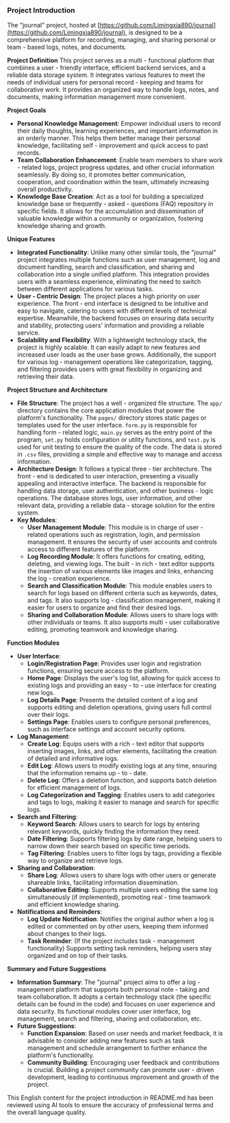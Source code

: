 ### Project Introduction
The "journal" project, hosted at [https://github.com/Limingxia890/journal](https://github.com/Limingxia890/journal), is designed to be a comprehensive platform for recording, managing, and sharing personal or team - based logs, notes, and documents.

**Project Definition**
This project serves as a multi - functional platform that combines a user - friendly interface, efficient backend services, and a reliable data storage system. It integrates various features to meet the needs of individual users for personal record - keeping and teams for collaborative work. It provides an organized way to handle logs, notes, and documents, making information management more convenient.

**Project Goals**
- **Personal Knowledge Management**: Empower individual users to record their daily thoughts, learning experiences, and important information in an orderly manner. This helps them better manage their personal knowledge, facilitating self - improvement and quick access to past records.
- **Team Collaboration Enhancement**: Enable team members to share work - related logs, project progress updates, and other crucial information seamlessly. By doing so, it promotes better communication, cooperation, and coordination within the team, ultimately increasing overall productivity.
- **Knowledge Base Creation**: Act as a tool for building a specialized knowledge base or frequently - asked - questions (FAQ) repository in specific fields. It allows for the accumulation and dissemination of valuable knowledge within a community or organization, fostering knowledge sharing and growth.

**Unique Features**
- **Integrated Functionality**: Unlike many other similar tools, the "journal" project integrates multiple functions such as user management, log and document handling, search and classification, and sharing and collaboration into a single unified platform. This integration provides users with a seamless experience, eliminating the need to switch between different applications for various tasks.
- **User - Centric Design**: The project places a high priority on user experience. The front - end interface is designed to be intuitive and easy to navigate, catering to users with different levels of technical expertise. Meanwhile, the backend focuses on ensuring data security and stability, protecting users' information and providing a reliable service.
- **Scalability and Flexibility**: With a lightweight technology stack, the project is highly scalable. It can easily adapt to new features and increased user loads as the user base grows. Additionally, the support for various log - management operations like categorization, tagging, and filtering provides users with great flexibility in organizing and retrieving their data.

**Project Structure and Architecture**
- **File Structure**: The project has a well - organized file structure. The `app/` directory contains the core application modules that power the platform's functionality. The `pages/` directory stores static pages or templates used for the user interface. `form.py` is responsible for handling form - related logic, `main.py` serves as the entry point of the program, `set.py` holds configuration or utility functions, and `test.py` is used for unit testing to ensure the quality of the code. The data is stored in `.csv` files, providing a simple and effective way to manage and access information.
- **Architecture Design**: It follows a typical three - tier architecture. The front - end is dedicated to user interaction, presenting a visually appealing and interactive interface. The backend is responsible for handling data storage, user authentication, and other business - logic operations. The database stores logs, user information, and other relevant data, providing a reliable data - storage solution for the entire system.
- **Key Modules**:
    - **User Management Module**: This module is in charge of user - related operations such as registration, login, and permission management. It ensures the security of user accounts and controls access to different features of the platform.
    - **Log Recording Module**: It offers functions for creating, editing, deleting, and viewing logs. The built - in rich - text editor supports the insertion of various elements like images and links, enhancing the log - creation experience.
    - **Search and Classification Module**: This module enables users to search for logs based on different criteria such as keywords, dates, and tags. It also supports log - classification management, making it easier for users to organize and find their desired logs.
    - **Sharing and Collaboration Module**: Allows users to share logs with other individuals or teams. It also supports multi - user collaborative editing, promoting teamwork and knowledge sharing.

**Function Modules**
- **User Interface**:
    - **Login/Registration Page**: Provides user login and registration functions, ensuring secure access to the platform.
    - **Home Page**: Displays the user's log list, allowing for quick access to existing logs and providing an easy - to - use interface for creating new logs.
    - **Log Details Page**: Presents the detailed content of a log and supports editing and deletion operations, giving users full control over their logs.
    - **Settings Page**: Enables users to configure personal preferences, such as interface settings and account security options.
- **Log Management**:
    - **Create Log**: Equips users with a rich - text editor that supports inserting images, links, and other elements, facilitating the creation of detailed and informative logs.
    - **Edit Log**: Allows users to modify existing logs at any time, ensuring that the information remains up - to - date.
    - **Delete Log**: Offers a deletion function, and supports batch deletion for efficient management of logs.
    - **Log Categorization and Tagging**: Enables users to add categories and tags to logs, making it easier to manage and search for specific logs.
- **Search and Filtering**:
    - **Keyword Search**: Allows users to search for logs by entering relevant keywords, quickly finding the information they need.
    - **Date Filtering**: Supports filtering logs by date range, helping users to narrow down their search based on specific time periods.
    - **Tag Filtering**: Enables users to filter logs by tags, providing a flexible way to organize and retrieve logs.
- **Sharing and Collaboration**:
    - **Share Log**: Allows users to share logs with other users or generate shareable links, facilitating information dissemination.
    - **Collaborative Editing**: Supports multiple users editing the same log simultaneously (if implemented), promoting real - time teamwork and efficient knowledge sharing.
- **Notifications and Reminders**:
    - **Log Update Notification**: Notifies the original author when a log is edited or commented on by other users, keeping them informed about changes to their logs.
    - **Task Reminder**: (If the project includes task - management functionality) Supports setting task reminders, helping users stay organized and on top of their tasks.

**Summary and Future Suggestions**
- **Information Summary**: The "journal" project aims to offer a log - management platform that supports both personal note - taking and team collaboration. It adopts a certain technology stack (the specific details can be found in the code) and focuses on user experience and data security. Its functional modules cover user interface, log management, search and filtering, sharing and collaboration, etc.
- **Future Suggestions**:
    - **Function Expansion**: Based on user needs and market feedback, it is advisable to consider adding new features such as task management and schedule arrangement to further enhance the platform's functionality.
    - **Community Building**: Encouraging user feedback and contributions is crucial. Building a project community can promote user - driven development, leading to continuous improvement and growth of the project.

This English content for the project introduction in README.md has been reviewed using AI tools to ensure the accuracy of professional terms and the overall language quality. 
<!-- by 吴惠 -->
